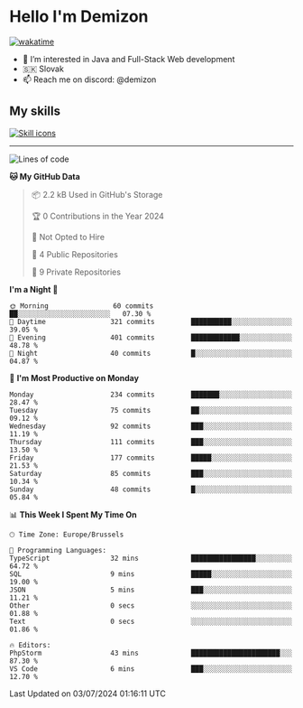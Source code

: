 # Hello I'm Demizon
[![wakatime](https://wakatime.com/badge/user/6ad1949f-d6d7-44f9-9eee-c35e54cc499b.svg)](https://wakatime.com/@6ad1949f-d6d7-44f9-9eee-c35e54cc499b)
- 👀 I’m interested in Java and Full-Stack Web development
- 🇸🇰 Slovak
- 📫 Reach me on discord: @demizon

## My skills
[![Skill icons](https://skillicons.dev/icons?i=java,js,ts,html,css,react,nextjs,tailwind,supabase,py,git,docker,linux,mysql,postgres,mongo&theme=dark)](https://github.com/Demizon3433)

---

<!--START_SECTION:waka-->
![Lines of code](https://img.shields.io/badge/From%20Hello%20World%20I%27ve%20Written-253.4%20thousand%20lines%20of%20code-blue)

**🐱 My GitHub Data** 

> 📦 2.2 kB Used in GitHub's Storage 
 > 
> 🏆 0 Contributions in the Year 2024
 > 
> 🚫 Not Opted to Hire
 > 
> 📜 4 Public Repositories 
 > 
> 🔑 9 Private Repositories 
 > 
**I'm a Night 🦉** 

```text
🌞 Morning                60 commits          ██░░░░░░░░░░░░░░░░░░░░░░░   07.30 % 
🌆 Daytime                321 commits         ██████████░░░░░░░░░░░░░░░   39.05 % 
🌃 Evening                401 commits         ████████████░░░░░░░░░░░░░   48.78 % 
🌙 Night                  40 commits          █░░░░░░░░░░░░░░░░░░░░░░░░   04.87 % 
```
📅 **I'm Most Productive on Monday** 

```text
Monday                   234 commits         ███████░░░░░░░░░░░░░░░░░░   28.47 % 
Tuesday                  75 commits          ██░░░░░░░░░░░░░░░░░░░░░░░   09.12 % 
Wednesday                92 commits          ███░░░░░░░░░░░░░░░░░░░░░░   11.19 % 
Thursday                 111 commits         ███░░░░░░░░░░░░░░░░░░░░░░   13.50 % 
Friday                   177 commits         █████░░░░░░░░░░░░░░░░░░░░   21.53 % 
Saturday                 85 commits          ███░░░░░░░░░░░░░░░░░░░░░░   10.34 % 
Sunday                   48 commits          █░░░░░░░░░░░░░░░░░░░░░░░░   05.84 % 
```


📊 **This Week I Spent My Time On** 

```text
🕑︎ Time Zone: Europe/Brussels

💬 Programming Languages: 
TypeScript               32 mins             ████████████████░░░░░░░░░   64.72 % 
SQL                      9 mins              █████░░░░░░░░░░░░░░░░░░░░   19.00 % 
JSON                     5 mins              ███░░░░░░░░░░░░░░░░░░░░░░   11.21 % 
Other                    0 secs              ░░░░░░░░░░░░░░░░░░░░░░░░░   01.88 % 
Text                     0 secs              ░░░░░░░░░░░░░░░░░░░░░░░░░   01.86 % 

🔥 Editors: 
PhpStorm                 43 mins             ██████████████████████░░░   87.30 % 
VS Code                  6 mins              ███░░░░░░░░░░░░░░░░░░░░░░   12.70 % 
```


 Last Updated on 03/07/2024 01:16:11 UTC
<!--END_SECTION:waka-->

